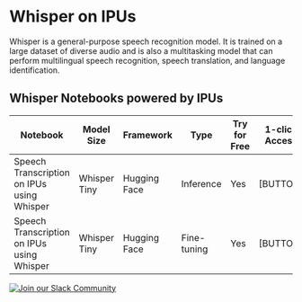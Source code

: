 # Whisper on IPUs
Whisper is a general-purpose speech recognition model. It is trained on a large dataset of diverse audio and is also a multitasking model that can perform multilingual speech recognition, speech translation, and language identification.

## Whisper Notebooks powered by IPUs

| Notebook  | Model Size | Framework | Type | Try for Free | 1-click Access
| ------------- | ------------- | ------------- | ------------- | ------------- | ------------- |
| Speech Transcription on IPUs using Whisper | Whisper Tiny | Hugging Face | Inference | Yes | [BUTTON]
| Speech Transcription on IPUs using Whisper | Whisper Tiny | Hugging Face | Fine-tuning | Yes | [BUTTON]

[![Join our Slack Community](https://img.shields.io/badge/Slack-Join%20Graphcore's%20Community-blue?style=flat-square&logo=slack)](https://www.graphcore.ai/join-community)
